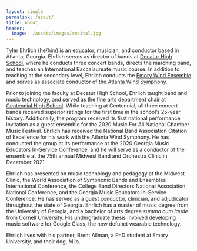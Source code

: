 ```yaml
---
layout: single
permalink: /about/
title: About
header:
  image:  /assets/images/recital.jpg
---
```


Tyler Ehrlich (he/him) is an educator, musician, and conductor based in Atlanta, Georgia. Ehrlich serves as director of bands at [Decatur High School](http://decaturband.org), where he conducts three concert bands, directs the marching band, and teaches an International Baccalaureate music course. In addition to teaching at the secondary level, Ehrlich conducts the [Emory Wind Ensemble](http://emorywindensemble.org) and serves as associate conductor of the [Atlanta Wind Symphony](http://atlantawindsymphony.org).

Prior to joining the faculty at Decatur High School, Ehrlich taught band and music technology, and served as the fine arts department chair at [Centennial High School](http://chsknightsband.com). While teaching at Centennial, all three concert bands received superior ratings for the first time in the school’s 25-year history. Additionally, the program received its first national performance invitation as a guest ensemble for the 2020 Music For All National Chamber Music Festival. Ehrlich has received the National Band Association Citation of Excellence for his work with the Atlanta Wind Symphony. He has conducted the group at its performance at the 2020 Georgia Music Educators In-Service Conference, and he will serve as a conductor of the ensemble at the 75th annual Midwest Band and Orchestra Clinic in December 2021.

Ehrlich has presented on music technology and pedagogy at the Midwest Clinic, the World Association of Symphonic Bands and Ensembles International Conference, the College Band Directors National Association National Conference, and the Georgia Music Educators In-Service Conference. He has served as a guest conductor, clinician, and adjudicator throughout the state of Georgia. Ehrlich has a master of music degree from the University of Georgia, and a bachelor of arts degree *summa cum laude* from Cornell University. His undergraduate thesis involved developing music software for Google Glass, the now defunct wearable technology.

Ehrlich lives with his partner, Brent Allman, a PhD student at Emory University, and their dog, Milo.
